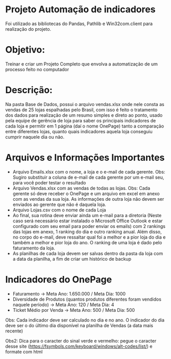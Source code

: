 # Projeto Automação de indicadores

Foi utilizado as bibliotecas do Pandas, Pathlib e Win32com.client para realização do projeto.
 
# Objetivo: 
Treinar e criar um Projeto Completo que envolva a automatização de um processo feito no computador

# Descrição:
Na pasta Base de Dados, possui o arquivo vendas.xlsx onde nele consta as vendas de 25 lojas espalhadas pelo Brasil, com isso é feito o tratamento dos dados para realização de um resumo simples e direto ao ponto, usado pela equipe de gerência de loja para saber os principais indicadores de cada loja e permitir em 1 página (daí o nome OnePage) tanto a comparação entre diferentes lojas, quanto quais indicadores aquela loja conseguiu cumprir naquele dia ou não.

# Arquivos e Informações Importantes
- Arquivo Emails.xlsx com o nome, a loja e o e-mail de cada gerente. Obs: Sugiro substituir a coluna de e-mail de cada gerente por um e-mail seu, para você poder testar o resultado
- Arquivo Vendas.xlsx com as vendas de todas as lojas. Obs: Cada gerente só deve receber o OnePage e um arquivo em excel em anexo com as vendas da sua loja. As informações de outra loja não devem ser enviados ao gerente que não é daquela loja.
- Arquivo Lojas.csv com o nome de cada Loja
- Ao final, sua rotina deve enviar ainda um e-mail para a diretoria (Neste caso será necessário estar instalado o Microsoft Office Outlook e estar configurado com seu email para poder enviar os emails) com 2 rankings das lojas em anexo, 1 ranking do dia e outro ranking anual. Além disso, no corpo do e-mail, deve ressaltar qual foi a melhor e a pior loja do dia e também a melhor e pior loja do ano. O ranking de uma loja é dado pelo faturamento da loja.
- As planilhas de cada loja devem ser salvas dentro da pasta da loja com a data da planilha, a fim de criar um histórico de backup

# Indicadores do OnePage
- Faturamento -> Meta Ano: 1.650.000 / Meta Dia: 1000
- Diversidade de Produtos (quantos produtos diferentes foram vendidos naquele período) -> Meta Ano: 120 / Meta Dia: 4
- Ticket Médio por Venda -> Meta Ano: 500 / Meta Dia: 500

Obs: Cada indicador deve ser calculado no dia e no ano. O indicador do dia deve ser o do último dia disponível na planilha de Vendas (a data mais recente)

Obs2: Dica para o caracter do sinal verde e vermelho: pegue o caracter desse site (https://fsymbols.com/keyboard/windows/alt-codes/list/) e formate com html

​
